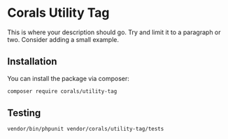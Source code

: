 # Corals Utility Tag

This is where your description should go. Try and limit it to a paragraph or two. Consider adding a small example.

## Installation

You can install the package via composer:

```bash
composer require corals/utility-tag
```

## Testing

```bash
vendor/bin/phpunit vendor/corals/utility-tag/tests 
```
